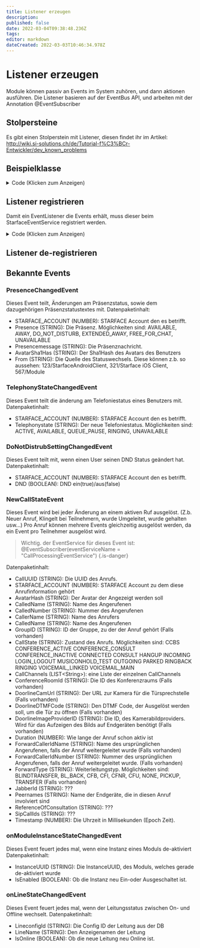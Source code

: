 ```yaml
---
title: Listener erzeugen
description: 
published: false
date: 2022-03-04T09:38:48.236Z
tags: 
editor: markdown
dateCreated: 2022-03-03T10:46:34.978Z
---
```


# Listener erzeugen
Module können passiv an Events im System zuhören, und dann aktionen ausführen.
Die Listener basieren auf der EventBus API, und arbeiten mit der Annotation @EventSubscriber

## Stolpersteine
Es gibt einen Stolperstein mit Listener, diesen findet ihr im Artikel: http://wiki.si-solutions.ch/de/Tutorial-f%C3%BCr-Entwickler/dev_known_problems

## Beispielklasse
<details>
  <summary>Code (Klicken zum Anzeigen)</summary>
    import java.util.HashMap;
    import java.util.Map;
    import org.apache.commons.logging.Log;
    import org.bushe.swing.event.annotation.EventSubscriber;
    import de.vertico.starface.persistence.connector.events.DoNotDistrubSettingChangedEvent;

    public class ExampleListener 
    {
      private Log log =null;
      public ExampleListener(Log log)
      {
        this.log=log;
      }

        @EventSubscriber  //Annotation für EventBus
        public void onDoNotDistrubSettingChangedEvent(DoNotDistrubSettingChangedEvent Event) //Event, dem Zugehört werden soll
        {
          Map<String, Object> EventMap = new HashMap<String, Object>();
          EventMap.put("STARFACE_ACCOUNT", Event.getAccountId()+"");
          EventMap.put("DND", Event.isDoNotDisturbSetting()+"");
          log.debug("New Event:" + Event.toString());
        }
    }
  </details>
  
## Listener registrieren

Damit ein EventListener die Events erhält, muss dieser beim StarfaceEventService registriert werden.

<details>
  <summary>Code (Klicken zum Anzeigen)</summary>
      @Function(visibility=Visibility.Private, rookieFunction=false, description="")
      public class RegisterListener implements IBaseExecutable 
      {
        private static ExampleListener Example = null;

        @Override
        public void execute(IRuntimeEnvironment context) throws Exception 
        {
          Log log = context.getLog();
          if(Example == null)
          {
            log.debug("Registering new Listener!");
            Example = new ExampleListener(log);
            StarfaceEventService SES = context.provider().fetch(StarfaceEventService.class);
            SES.subscribe(Example);
          }
        }
      }
</details>


## Listener de-registrieren


## Bekannte Events
### PresenceChangedEvent
Dieses Event teilt, Änderungen am Präsenzstatus, sowie dem dazugehörigen Präsenzstatustextes mit.
Datenpaketinhalt:
- STARFACE_ACCOUNT (NUMBER): STARFACE Account den es betrifft.
- Presence (STRING): Die Präsenz. Möglichkeiten sind: AVAILABLE, AWAY, DO_NOT_DISTURB, EXTENDED_AWAY, FREE_FOR_CHAT, UNAVAILABLE
- Presencemessage (STRING): Die Präsenznachricht.
- AvatarSha1Has (STRING): Der Sha1Hash des Avatars des Benutzers
- From (STRING): Die Quelle des Statuswechsels. Diese können z.b. so aussehen: 123/StarfaceAndroidClient, 321/Starface iOS Client, 567/Module

### TelephonyStateChangedEvent
Dieses Event teilt die änderung am Telefoniestatus eines Benutzers mit.
Datenpaketinhalt:
- STARFACE_ACCOUNT (NUMBER): STARFACE Account den es betrifft.
- Telephonystate (STRING): Der neue Telefoniestatus. Möglichkeiten sind: ACTIVE, AVAILABLE, QUEUE_PAUSE, RINGING, UNAVAILABLE

### DoNotDistrubSettingChangedEvent
Dieses Event teilt mit, wenn einen User seinen DND Status geändert hat.
Datenpaketinhalt:
- STARFACE_ACCOUNT (NUMBER): STARFACE Account den es betrifft.
- DND (BOOLEAN): DND ein(true)/aus(false)

### NewCallStateEvent
Dieses Event wird bei jeder Änderung an einem aktiven Ruf ausgelöst. (Z.b. Neuer Anruf, Klingelt bei Teilnehmern, wurde Umgeleitet, wurde gehalten usw...)
Pro Anruf können mehrere Events gleichzeitig ausgelöst werden, da ein Event pro Teilnehmer ausgelöst wird.
> 
> Wichtig. der EventService für dieses Event ist: 	
@EventSubscriber(eventServiceName = "CallProcessingEventService")
{.is-danger}


Datenpaketinhalt:
- CallUUID (STRING): Die UUID des Anrufs.
- STARFACE_ACCOUNT (NUMBER): STARFACE Account zu dem diese Anrufinformation gehört
- AvatarHash (STRING): Der Avatar der Angezeigt werden soll
- CalledName (STRING): Name des Angerufenen
- CalledNumber (STRING): Nummer des Angerufenen
- CallerName (STRING): Name des Anrufers
- CalledName (STRING): Name des Angerufenen
- GroupID (STRING): ID der Gruppe, zu der der Anruf gehört (Falls vorhanden)
- CallState (STRING): Zustand des Anrufs. Möglichkeiten sind: CCBS CONFERENCE_ACTIVE CONFERENCE_CONSULT CONFERENCE_INACTIVE CONNECTED CONSULT HANGUP INCOMING LOGIN_LOGOUT MUSICONHOLD_TEST OUTGOING PARKED RINGBACK RINGING VOICEMAIL_LINKED VOICEMAIL_MAIN
- CallChannels (LIST\<String\>): eine Liste der einzelnen CallChannels
- ConferenceRoomId (STRING): Die ID des Konferenzraums (Falls vorhanden)
- DoorlineCamUrl (STRING): Der URL zur Kamera für die Türsprechstelle (Falls vorhanden)
- DoorlineDTMFCode (STRING): Den DTMF Code, der Ausgelöst werden soll, um die Tür zu öffnen (Falls vorhanden)
- DoorlineImageProviderID (STRING): Die ID, des Kamerabildproviders. Wird für das Aufzeigen des Bilds auf Endgeräten benötigt (Falls vorhanden)
- Duration (NUMBER): Wie lange der Anruf schon aktiv ist
- ForwardCallerIdName (STRING): Name des ursprünglichen Angerufenen, falls der Anruf weitergeleitet wurde (Falls vorhanden)
- ForwardCallerIdNumber (STRING): Nummer des ursprünglichen Angerufenen, falls der Anruf weitergeleitet wurde. (Falls vorhanden)
- ForwardType (STRING): Weiterleitungstyp. Möglichkeiten sind: BLINDTRANSFER, BL_BACK, CFB, CFI, CFNR, CFU, NONE, PICKUP, TRANSFER (Falls vorhanden)
- JabberId (STRING): ???
- Peernames (STRING): Name der Endgeräte, die in diesen Anruf involviert sind
- ReferenceOfConsultation (STRING): ???
- SipCallIds (STRING): ???
- Timestamp (NUMBER): Die Uhrzeit in Millisekunden (Epoch Zeit).

### onModuleInstanceStateChangedEvent
Dieses Event feuert jedes mal, wenn eine Instanz eines Moduls de-aktiviert
Datenpaketinhalt:
- InstanceUUID (STRING): Die InstanceUUID, des Moduls, welches gerade de-aktiviert wurde
- IsEnabled (BOOLEAN): Ob die Instanz neu Ein-oder Ausgeschaltet ist.

### onLineStateChangedEvent
Dieses Event feuert jedes mal, wenn der Leitungsstatus zwischen On- und Offline wechselt.
Datenpaketinhalt:
- LineconfigId (STRING): Die Config ID der Leitung aus der DB
- LineName (STRING): Den Anzeigenamen der Leitung
- IsOnline (BOOLEAN): Ob die neue Leitung neu Online ist.